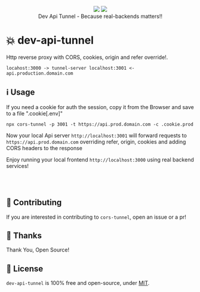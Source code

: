 <p align="center">
  <a href="https://www.npmjs.com/package/cors-tunnel"><img src="https://img.shields.io/npm/v/cors-tunnel.svg?style=flat-square"></a>
  <a href="https://www.npmjs.com/package/cors-tunnel"><img src="https://img.shields.io/npm/dt/cors-tunnel.svg?style=flat-square"></a><br/>
  Dev Api Tunnel - Because real-backends matters!!
</p>

# 💥 dev-api-tunnel
Http reverse proxy with CORS, cookies, origin and refer override!.

```
locahost:3000 -> tunnel-server localhost:3001 <- api.production.domain.com
```
## ℹ️ Usage
If you need a cookie for auth the session, copy it from the Browser and save to a file ".cookie[.env]"
```
npx cors-tunnel -p 3001 -t https://api.prod.domain.com -c .cookie.prod
```

Now your local Api server `http://localhost:3001` will forward requests to `https://api.prod.domain.com` overriding refer, origin, cookies and
adding CORS headers to the response

Enjoy running your local frontend `http://localhost:3000` using real backend services!

<br/><br/>

## 👏 Contributing

If you are interested in contributing to `cors-tunnel`, open an issue or a pr!

## 🎉 Thanks

Thank You, Open Source!

## 📜 License

`dev-api-tunnel` is 100% free and open-source, under [MIT](LICENSE).

